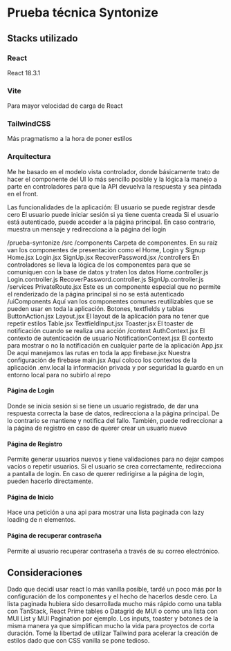 # Prueba técnica Syntonize

## Stacks utilizado

### React

React 18.3.1

### Vite

Para mayor velocidad de carga de React

### TailwindCSS

Más pragmatismo a la hora de poner estilos

### Arquitectura

Me he basado en el modelo vista controlador, donde básicamente trato de hacer el componente del UI lo más sencillo posible y la lógica la manejo a parte en controladores para que la API devuelva la respuesta y sea pintada en el front.

Las funcionalidades de la aplicación:
El usuario se puede registrar desde cero
El usuario puede iniciar sesión si ya tiene cuenta creada
Si el usuario está autenticado, puede acceder a la página principal. En caso contrario, muestra un mensaje y redirecciona a la página del login

/prueba-syntonize
    /src
        /components Carpeta de componentes. En su raíz van los componentes de presentación como el Home, Login y Signup
            Home.jsx
            Login.jsx
            SignUp.jsx
            RecoverPassword.jsx
            /controllers En controladores se lleva la lógica de los componentes para que se comuniquen con la base de datos y traten los datos
                Home.controller.js
                Login.controller.js
                RecoverPassword.controller.js
                SignUp.controller.js
            /services
                PrivateRoute.jsx Este es un componente especial que no permite el renderizado de la página principal si no se está autenticado
            /uiComponents Aquí van los componentes comunes reutilizables que se pueden usar en toda la aplicación. Botones, textfields y tablas
                ButtonAction.jsx
                Layout.jsx El layout de la aplicación para no tener que repetir estilos
                Table.jsx
                TextfieldInput.jsx
                Toaster.jsx El toaster de notificación cuando se realiza una acción
        /context
            AuthContext.jsx El contexto de autenticación de usuario
            NotificationContext.jsx El contexto para mostrar o no la notificación en cualquier parte de la aplicación
        App.jsx De aquí manejamos las rutas en toda la app
        firebase.jsx Nuestra configuración de firebase
        main.jsx Aquí coloco los contextos de la aplicación
    .env.local la información privada y por seguridad la guardo en un entorno local para no subirlo al repo

#### Página de Login

Donde se inicia sesión si se tiene un usuario registrado, de dar una respuesta correcta la base de datos, redirecciona a la página principal. De lo contrario se mantiene y notifica del fallo. También, puede redireccionar a la página de registro en caso de querer crear un usuario nuevo

#### Página de Registro

Permite generar usuarios nuevos y tiene validaciones para no dejar campos vacíos o repetir usuarios. Si el usuario se crea correctamente, redirecciona a pantalla de login.
En caso de querer redirigirse a la página de login, pueden hacerlo directamente.

#### Página de Inicio

Hace una petición a una api para mostrar una lista paginada con lazy loading de n elementos.

#### Página de recuperar contraseña

Permite al usuario recuperar contraseña a través de su correo electrónico.

## Consideraciones

Dado que decidí usar react lo más vanilla posible, tardé un poco más por la configuración de los componentes y el hecho de hacerlos desde cero. La lista paginada hubiera
sido desarrollada mucho más rápido como una tabla con TanStack, React Prime tables o Datagrid de MUI o como una lista con MUI List y MUI Pagination por ejemplo. Los inputs, toaster y botones de la misma manera ya que simplifican mucho la vida para proyectos de corta duración. Tomé la libertad de utilizar Tailwind para acelerar la creación de estilos dado que con CSS vanilla se pone tedioso.
